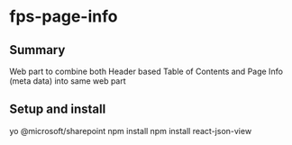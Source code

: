 # fps-page-info

## Summary
Web part to combine both Header based Table of Contents and Page Info (meta data) into same web part


## Setup and install
yo @microsoft/sharepoint
npm install
npm install react-json-view